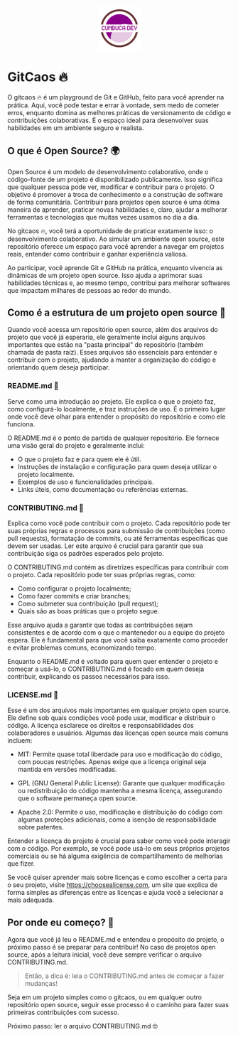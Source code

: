 <div align="center">
  <picture>
    <source
      media="(prefers-color-scheme: dark)"
      srcset="https://github.com/cumbucadev/design/raw/main/images/logo-dark-transparent.png"
    >
    <img
      alt="Logo do Cumbuca Dev"
      src="https://github.com/cumbucadev/design/raw/main/images/logo-light-transparent.png"
      width="20%"
    >
  </picture>
</div>

# GitCaos 🔥

O gitcaos 🔥 é um playground de Git e GitHub, feito para você aprender na prática. Aqui, você pode testar e errar à vontade, sem medo de cometer erros, enquanto domina as melhores práticas de versionamento de código e contribuições colaborativas. É o espaço ideal para desenvolver suas habilidades em um ambiente seguro e realista.

## O que é Open Source? 🌍

Open Source é um modelo de desenvolvimento colaborativo, onde o código-fonte de um projeto é disponibilizado publicamente. Isso significa que qualquer pessoa pode ver, modificar e contribuir para o projeto. O objetivo é promover a troca de conhecimento e a construção de software de forma comunitária. Contribuir para projetos open source é uma ótima maneira de aprender, praticar novas habilidades e, claro, ajudar a melhorar ferramentas e tecnologias que muitas vezes usamos no dia a dia.

No gitcaos 🔥, você terá a oportunidade de praticar exatamente isso: o desenvolvimento colaborativo. Ao simular um ambiente open source, este repositório oferece um espaço para você aprender a navegar em projetos reais, entender como contribuir e ganhar experiência valiosa.

Ao participar, você aprende Git e GitHub na prática, enquanto vivencia as dinâmicas de um projeto open source. Isso ajuda a aprimorar suas habilidades técnicas e, ao mesmo tempo, contribui para melhorar softwares que impactam milhares de pessoas ao redor do mundo.

## Como é a estrutura de um projeto open source 📂

Quando você acessa um repositório open source, além dos arquivos do projeto que você já esperaria, ele geralmente inclui alguns arquivos importantes que estão na "pasta principal" do repositório
(também chamada de pasta raíz). Esses arquivos são essenciais para entender e contribuir com o projeto, ajudando a manter a organização do código e orientando quem deseja participar.

### README.md 📖

Serve como uma introdução ao projeto. Ele explica o que o projeto faz, como configurá-lo localmente, e traz instruções de uso. É o primeiro lugar onde você deve olhar para entender o propósito do repositório e como ele funciona.

O README.md é o ponto de partida de qualquer repositório. Ele fornece uma visão geral do projeto e geralmente inclui:

- O que o projeto faz e para quem ele é útil.
- Instruções de instalação e configuração para quem deseja utilizar o projeto localmente.
- Exemplos de uso e funcionalidades principais.
- Links úteis, como documentação ou referências externas.

### CONTRIBUTING.md 🔨

Explica como você pode contribuir com o projeto. Cada repositório pode ter suas próprias regras e processos para submissão de contribuições (como pull requests), formatação de commits, ou até ferramentas específicas que devem ser usadas. Ler este arquivo é crucial para garantir que sua contribuição siga os padrões esperados pelo projeto.

O CONTRIBUTING.md contém as diretrizes específicas para contribuir com o projeto.
Cada repositório pode ter suas próprias regras, como:

- Como configurar o projeto localmente;
- Como fazer commits e criar branches;
- Como submeter sua contribuição (pull request);
- Quais são as boas práticas que o projeto segue.

Esse arquivo ajuda a garantir que todas as contribuições sejam consistentes e de acordo com o que o mantenedor ou a equipe do projeto espera. Ele é fundamental para que você saiba exatamente como proceder e evitar problemas comuns, economizando tempo.

Enquanto o README.md é voltado para quem quer entender o projeto e começar a usá-lo,
o CONTRIBUTING.md é focado em quem deseja contribuir, explicando os passos necessários
para isso.

### LICENSE.md 💼

Esse é um dos arquivos mais importantes em qualquer projeto open source. Ele define sob quais condições você pode usar, modificar e distribuir o código. A licença esclarece os direitos e responsabilidades dos colaboradores e usuários. Algumas das licenças open source mais comuns incluem:

- MIT: Permite quase total liberdade para uso e modificação do código, com poucas restrições. Apenas exige que a licença original seja mantida em versões modificadas.

- GPL (GNU General Public License): Garante que qualquer modificação ou redistribuição do código mantenha a mesma licença, assegurando que o software permaneça open source.

- Apache 2.0: Permite o uso, modificação e distribuição do código com algumas proteções adicionais, como a isenção de responsabilidade sobre patentes.

Entender a licença do projeto é crucial para saber como você pode interagir com o código. Por exemplo, se você pode usá-lo em seus próprios projetos comerciais ou se há alguma exigência de compartilhamento de melhorias que fizer.

Se você quiser aprender mais sobre licenças e como escolher a certa para o seu projeto, visite <https://choosealicense.com>, um site que explica de forma simples as diferenças entre as licenças e ajuda você a selecionar a mais adequada.

## Por onde eu começo? 🚦

Agora que você já leu o README.md e entendeu o propósito do projeto, o próximo passo é se preparar para contribuir! No caso de projetos open source, após a leitura inicial, você deve sempre verificar o arquivo CONTRIBUTING.md.

> Então, a dica é: leia o CONTRIBUTING.md antes de começar a fazer mudanças!

Seja em um projeto simples como o gitcaos, ou em qualquer outro repositório open source, seguir esse processo é o caminho para fazer suas primeiras contribuições com sucesso.

Próximo passo: ler o arquivo CONTRIBUTING.md 🤓
